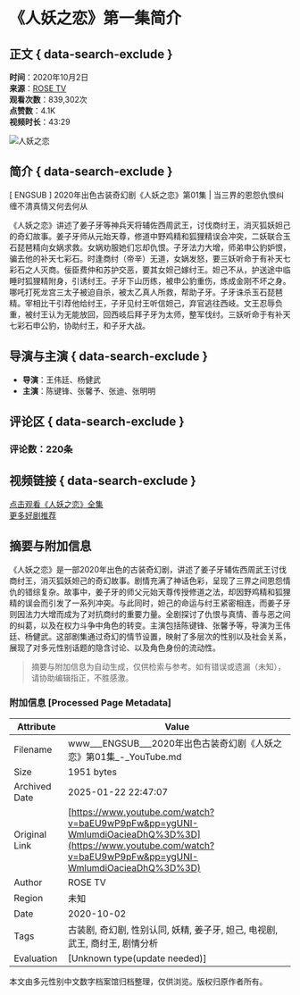 # 《人妖之恋》第一集简介

## 正文 { data-search-exclude }


**时间**：2020年10月2日  
**来源**：[ROSE TV](https://www.youtube.com/channel/UCmWAiWcbq4c46OAGNrfXpbQ)  
**观看次数**：839,302次  
**点赞数**：4.1K  
**视频时长**：43:29  

![人妖之恋](https://i.ytimg.com/vi/dBSQULAcBbM/hqdefault.jpg?sqp=-oaymwEmCKgBEF5IWvKriqkDGQgBFQAAiEIYAdgBAeIBCggYEAIYBjgBQAE=&rs=AOn4CLDgWYug-Oh0zny0uVKSbcPHjh-PJw)

## 简介 { data-search-exclude }

\[ ENGSUB \] 2020年出色古装奇幻剧《人妖之恋》第01集 | 当三界的恩怨仇恨纠缠不清真情又何去何从

《人妖之恋》讲述了姜子牙等神兵天将辅佐西周武王，讨伐商纣王，消灭狐妖妲己的奇幻故事。姜子牙师从元始天尊，修道中野鸡精和狐狸精误会冲突，二妖联合玉石琵琶精向女娲求救。女娲劝服她们忘却仇恨。子牙法力大增，师弟申公豹妒恨，骗去他的补天七彩石。时逢商纣（帝辛）无道，女娲发怒，要三妖听命于有补天七彩石之人灭商。佞臣费仲和苏护交恶，要其女妲己嫁纣王。妲己不从，护送途中临睡时狐狸精附身，引诱纣王。子牙下山历练，被申公豹重伤，炼成金刚不坏之身。哪吒打死龙宫三太子被迫自杀，被太乙真人所救，帮助子牙。子牙诛杀玉石琵琶精。宰相比干引荐他给纣王，子牙见纣王听信妲己，弃官逃往西岐。文王忍辱负重，被纣王认为无能放回，回西岐后拜子牙为太师，整军伐纣。三妖听命于有补天七彩石申公豹，协助纣王，和子牙大战。

## 导演与主演 { data-search-exclude }

- **导演**：王伟廷、杨健武
- **主演**：陈键锋、张馨予、张迪、张明明

## 评论区 { data-search-exclude }

### 评论数：220条

## 视频链接 { data-search-exclude }

[点击观看《人妖之恋》全集](https://bit.ly/3l3W5jO)  
[更多好剧推荐](https://bit.ly/33vVEZQ)
<!-- tcd_original_link https://www.youtube.com/watch?v=baEU9wP9pFw&pp=ygUNI-WmlumdiOacieaDhQ%3D%3D -->


## 摘要与附加信息

<!-- tcd_abstract -->
《人妖之恋》是一部2020年出色的古装奇幻剧，讲述了姜子牙辅佐西周武王讨伐商纣王，消灭狐妖妲己的奇幻故事。剧情充满了神话色彩，呈现了三界之间恩怨情仇的错综复杂。故事中，姜子牙的师父元始天尊传授修道之法，却因野鸡精和狐狸精的误会而引发了一系列冲突。与此同时，妲己的命运与纣王紧密相连，而姜子牙则因法力大增而成为了对抗商纣的重要力量。全剧探讨了仇恨与真情、善与恶之间的纠葛，以及在权力斗争中角色的转变。主演包括陈键锋、张馨予等，导演为王伟廷、杨健武。这部剧集通过奇幻的情节设置，映射了多层次的性别以及社会关系，展现了对多元性别话题的隐含讨论、以及角色身份的流动性。
<!-- tcd_abstract_end -->

> 摘要与附加信息为自动生成，仅供检索与参考。如有错误或遗漏（未知），请协助编辑指正，不胜感激。

### 附加信息 [Processed Page Metadata]

| Attribute       | Value                                  |
|-----------------|----------------------------------------|
| Filename        | www___ENGSUB___2020年出色古装奇幻剧《人妖之恋》第01集_-_YouTube.md                             |
| Size            | 1951 bytes                           |
| Archived Date   | 2025-01-22 22:47:07                             |
| Original Link   | [https://www.youtube.com/watch?v=baEU9wP9pFw&pp=ygUNI-WmlumdiOacieaDhQ%3D%3D](https://www.youtube.com/watch?v=baEU9wP9pFw&pp=ygUNI-WmlumdiOacieaDhQ%3D%3D)                       |
| Author          | ROSE TV                               |
| Region          | 未知                               |
| Date            | 2020-10-02                                 |
| Tags            | 古装剧, 奇幻剧, 性别认同, 妖精, 姜子牙, 妲己, 电视剧, 武王, 商纣王, 剧情分析                                 |
| Evaluation            | [Unknown type(update needed)]                                 |
<!-- tcd_table_end -->

本文由多元性别中文数字档案馆归档整理，仅供浏览。版权归原作者所有。
